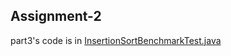 ## Assignment-2

part3's code is in [InsertionSortBenchmarkTest.java](../src/test/java/edu/neu/coe/info6205/sort/InsertionSortBenchmarkTest.java)

